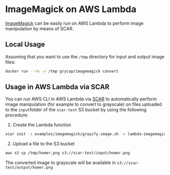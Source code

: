# ImageMagick on AWS Lambda

[ImageMagick](https://www.imagemagick.org/) can be easily run on AWS Lambda to perform image manipulation by means of SCAR.

## Local Usage
Assuming that you want to use the `/tmp` directory for input and output image files:

```sh
docker run --rm -v /tmp grycap/imagemagick convert 
```

## Usage in AWS Lambda via SCAR

You can run AWS CLI in AWS Lambda via [SCAR](https://github.com/grycap/scar) to automatically perform image manipulation (for example to convert to grayscale) on files uploaded to the `input`folder of the `scar-test` S3 bucket by using the following procedure:

1. Create the Lambda function

```sh
scar init -s examples/imagemagick/grayify-image.sh -n lambda-imagemagick -es scar-test grycap/imagemagick
```

2. Upload a file to the S3 bucket

```sh
aws s3 cp /tmp/homer.png s3://scar-test/input/homer.png
```

The converted image to grayscale will be available in `s3://scar-test/output/homer.png`
